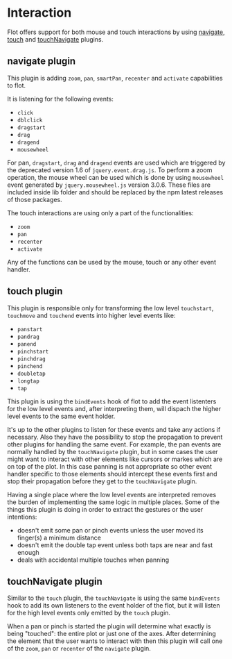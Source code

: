 # Interaction

Flot offers support for both mouse and touch interactions by using [navigate](navigate.md), [touch](jquery.flot.touch.js)
and [touchNavigate](jquery.flot.touchNavigate.js) plugins.


## navigate plugin
This plugin is adding ```zoom```,  ```pan```, ```smartPan```, ```recenter``` and ```activate``` capabilities to flot.

It is listening for the following events:
* ```click```
* ```dblclick```
* ```dragstart```
* ```drag```
* ```dragend```
* ```mousewheel```

For pan, ```dragstart```, ```drag``` and ```dragend``` events are used which are triggered by the deprecated version 1.6 of ```jquery.event.drag.js```.
To perform a zoom operation, the mouse wheel can be used which is done by using ```mousewheel``` event generated by ```jquery.mousewheel.js``` version 3.0.6. These files are included inside lib folder and should be replaced by the npm latest releases of those packages.

The touch interactions are using only a part of the functionalities:
* ```zoom```
* ```pan```
* ```recenter```
* ```activate```

Any of the functions can be used by the mouse, touch or any other event handler.

## touch plugin
This plugin is responsible only for transforming the low level ```touchstart```, ```touchmove``` and ```touchend``` events into higher level events like:
* ```panstart```
* ```pandrag```
* ```panend```
* ```pinchstart```
* ```pinchdrag```
* ```pinchend```
* ```doubletap```
* ```longtap```
* ```tap```

This plugin is using the ```bindEvents``` hook of flot to add the event listenters for the low level events and, after interpreting them, will dispach the higher level events to the same event holder.

It's up to the other plugins to listen for these events and take any actions if necessary. Also they have the possibility to stop the propagation to prevent other plugins for handling the same event.
For example, the pan events are normally handled by the ```touchNavigate``` plugin, but in some cases the user might want to interact with other elements like cursors or markes which are on top of the plot.
In this case panning is not appropriate so other event handler specific to those elements should intercept these events first and stop their propagation before they get to the ```touchNavigate``` plugin.

Having a single place where the low level events are interpreted removes the burden of implementing the same logic in multiple places.
Some of the things this plugin is doing in order to extract the gestures or the user intentions:
* doesn't emit some pan or pinch events unless the user moved its finger(s) a minimum distance
* doesn't emit the double tap event unless both taps are near and fast enough
* deals with accidental multiple touches when panning

## touchNavigate plugin
Similar to the ```touch``` plugin, the ```touchNavigate``` is using the same ```bindEvents``` hook to add its own listeners to the event holder of the flot, but it will listen for the high level events only emitted by the ```touch``` plugin.

When a pan or pinch is started the plugin will determine what exactly is being "touched": the entire plot or just one of the axes.
After determining the element that the user wants to interact with then this plugin will call one of the ```zoom```, ```pan``` or ```recenter``` of the ```navigate``` plugin.
